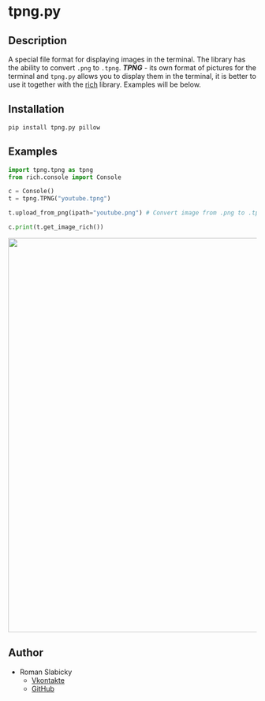 # tpng.py
## Description
A special file format for displaying images in the terminal. The library has the ability to convert `.png` to `.tpng`. **_TPNG_** - its own format of pictures for the terminal and `tpng.py` allows you to display them in the terminal, it is better to use it together with the [rich](https://pypi.org/project/rich/) library. Examples will be below.

## Installation
```
pip install tpng.py pillow
```

## Examples
```python
import tpng.tpng as tpng
from rich.console import Console

c = Console()
t = tpng.TPNG("youtube.tpng")

t.upload_from_png(ipath="youtube.png") # Convert image from .png to .tpng

c.print(t.get_image_rich())
```

<div id="header" align="center">
    <img src="https://romanin-rf.github.io/tpng.py/data/tpng_with_rich.gif" width="800">
</div>

## Author
- Roman Slabicky
    - [Vkontakte](https://vk.com/romanin2)
    - [GitHub](https://github.com/romanin-rf)

